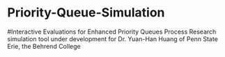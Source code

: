 # Priority-Queue-Simulation

#Interactive Evaluations for Enhanced Priority Queues Process
Research simulation tool under development for Dr. Yuan-Han Huang of Penn State Erie, the Behrend College
